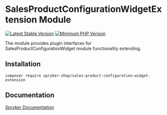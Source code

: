 # SalesProductConfigurationWidgetExtension Module
[![Latest Stable Version](https://poser.pugx.org/spryker-shop/sales-product-configuration-widget-extension/v/stable.svg)](https://packagist.org/packages/spryker-shop/sales-product-configuration-widget-extension)
[![Minimum PHP Version](https://img.shields.io/badge/php-%3E%3D%207.4-8892BF.svg)](https://php.net/)

The module provides plugin interfaces for SalesProductConfigurationWidget module functionality extending.

## Installation

```
composer require spryker-shop/sales-product-configuration-widget-extension
```

## Documentation

[Spryker Documentation](https://documentation.spryker.com/module_guide/overview.htm)
